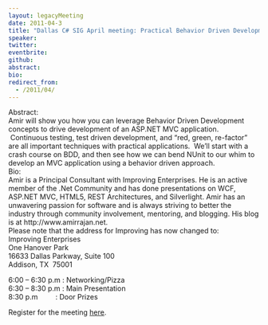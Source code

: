 ```yaml
---
layout: legacyMeeting
date: 2011-04-3
title: "Dallas C# SIG April meeting: Practical Behavior Driven Development and ASP.NET MVC"
speaker:
twitter:
eventbrite:
github:
abstract:
bio:
redirect_from:
  - /2011/04/
---
```


<div id="_mcePaste">Abstract:</div>
<div id="_mcePaste">Amir will show you how you can leverage Behavior Driven Development concepts to drive development of an ASP.NET MVC application. &nbsp;Continuous testing, test driven development, and &#8220;red, green, re-factor&#8221; are all important techniques with practical applications. &nbsp;We&#8217;ll start with a crash course on BDD, and then see how we can bend NUnit to our whim to develop an MVC application using a behavior driven approach.</div>
<div id="_mcePaste">Bio:</div>
<div id="_mcePaste">Amir is a Principal Consultant with Improving Enterprises. He is an active member of the .Net Community and has done presentations on WCF, ASP.NET MVC, HTML5, REST Architectures, and Silverlight. Amir has an unwavering passion for software and is always striving to better the industry through community involvement, mentoring, and blogging. His blog is at http://www.amirrajan.net.</div>
<div id="_mcePaste">Please note that the address for Improving has now changed to:</div>
<div id="_mcePaste">Improving Enterprises</div>
<div id="_mcePaste">One Hanover Park</div>
<div id="_mcePaste">16633 Dallas Parkway, Suite 100</div>
<div id="_mcePaste">Addison, TX &nbsp;75001<p></p>
<p>6:00 &#8211; 6:30 p.m : Networking/Pizza<br />
6:30 &#8211; 8:30 p.m : Main Presentation<br />
8:30 p.m &nbsp; &nbsp; &nbsp; &nbsp; : Door Prizes</p>
</div>
<div>
Register for the meeting <a href="http://www.eventbrite.com/event/1474402979" target="_blank">here</a>.</div>

